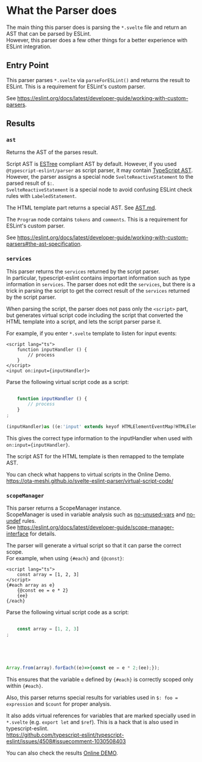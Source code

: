 # What the Parser does

The main thing this parser does is parsing the `*.svelte` file and return an AST that can be parsed by ESLint.  
However, this parser does a few other things for a better experience with ESLint integration.

## Entry Point

This parser parses `*.svelte` via `parseForESLint()` and returns the result to ESLint. This is a requirement for ESLint's custom parser.

See https://eslint.org/docs/latest/developer-guide/working-with-custom-parsers.

## Results

### `ast`

Returns the AST of the parses result.

Script AST is [ESTree] compliant AST by default. However, if you used `@typescript-eslint/parser` as script parser, it may contain [TypeScript AST](https://github.com/typescript-eslint/typescript-eslint/tree/main/packages/ast-spec).  
However, the parser assigns a special node `SvelteReactiveStatement` to the parsed result of `$:`.  
`SvelteReactiveStatement` is a special node to avoid confusing ESLint check rules with `LabeledStatement`.

[ESTree]: https://github.com/estree/estree

The HTML template part returns a special AST. See [AST.md](./AST.md).

The `Program` node contains `tokens` and `comments`. This is a requirement for ESLint's custom parser.

See https://eslint.org/docs/latest/developer-guide/working-with-custom-parsers#the-ast-specification.

### `services`

This parser returns the `services` returned by the script parser.  
In particular, typescript-eslint contains important information such as type information in `services`. The parser does not edit the `services`, but there is a trick in parsing the script to get the correct result of the `services` returned by the script parser.

When parsing the script, the parser does not pass only the `<script>` part, but generates virtual script code including the script that converted the HTML template into a script, and lets the script parser parse it.

For example, if you enter `*.svelte` template to listen for input events:

```svelte
<script lang="ts">
    function inputHandler () {
        // process
    }
</script>
<input on:input={inputHandler}>
```

Parse the following virtual script code as a script:

```js
                  
    function inputHandler () {
        // process
    }
;        
                               
(inputHandler)as ((e:'input' extends keyof HTMLElementEventMap?HTMLElementEventMap['input']:CustomEvent<any>)=>void);
```

This gives the correct type information to the inputHandler when used with `on:input={inputHandler}`.

The script AST for the HTML template is then remapped to the template AST.

You can check what happens to virtual scripts in the Online Demo.  
https://ota-meshi.github.io/svelte-eslint-parser/virtual-script-code/

### `scopeManager`

This parser returns a ScopeManager instance.  
ScopeManager is used in variable analysis such as [no-unused-vars](https://eslint.org/docs/latest/rules/no-unused-vars) and [no-undef](https://eslint.org/docs/latest/rules/no-undef) rules.  
See https://eslint.org/docs/latest/developer-guide/scope-manager-interface for details.

The parser will generate a virtual script so that it can parse the correct scope.  
For example, when using `{#each}` and `{@const}`:

```svelte
<script lang="ts">
    const array = [1, 2, 3]
</script>
{#each array as e}
    {@const ee = e * 2}
    {ee}
{/each}
```

Parse the following virtual script code as a script:

```js
                  
    const array = [1, 2, 3]
;        
                  
                       
        
       

Array.from(array).forEach((e)=>{const ee = e * 2;(ee);});
```

This ensures that the variable `e` defined by `{#each}` is correctly scoped only within `{#each}`.

Also, this parser returns special results for variables used in `$: foo = expression` and `$count` for proper analysis.

It also adds virtual references for variables that are marked specially used in `*.svelte` (e.g. `export let` and `$ref`). This is a hack that is also used in typescript-eslint.  
https://github.com/typescript-eslint/typescript-eslint/issues/4508#issuecomment-1030508403

You can also check the results [Online DEMO](https://ota-meshi.github.io/svelte-eslint-parser/).
